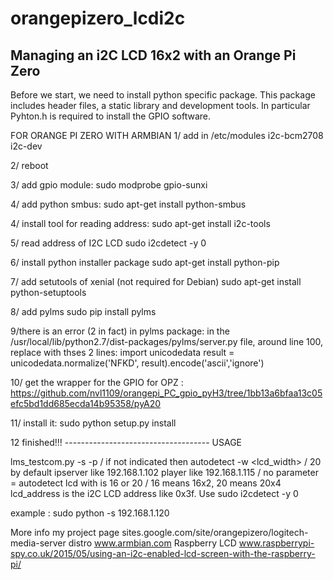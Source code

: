 # orangepizero_lcdi2c
Managing an i2C LCD 16x2 with an Orange Pi Zero
----
Before we start, we need to install python specific package. This package includes header files, a static library and development tools. In particular Pyhton.h is required to install the GPIO software.

FOR ORANGE PI ZERO WITH ARMBIAN
1/ add in /etc/modules 
i2c-bcm2708
i2c-dev

2/ reboot

3/ add gpio module:
sudo modprobe gpio-sunxi 

4/ add python smbus:
sudo apt-get install python-smbus

4/ install tool for reading address:
sudo apt-get install i2c-tools

5/ read address of I2C LCD
sudo i2cdetect -y 0

6/ install python installer package
sudo apt-get install python-pip 

7/ add setutools of xenial (not required for Debian)
sudo apt-get install python-setuptools

8/ add pylms
sudo pip install pylms

9/there is an error (2 in fact) in pylms package:
in the /usr/local/lib/python2.7/dist-packages/pylms/server.py file, around line 100, replace with thses 2 lines:
 import unicodedata
 result = unicodedata.normalize('NFKD', result).encode('ascii','ignore')

10/ get the wrapper for the GPIO for OPZ :
https://github.com/nvl1109/orangepi_PC_gpio_pyH3/tree/1bb13a6bfaa13c05efc5bd1dd685ecda14b95358/pyA20

11/ install it:
sudo python setup.py install

12 finished!!!
------------------------------------ USAGE

lms_testcom.py
  -s <ipserver>
  -p <ipplayer> / if not indicated then autodetect
  -w <lcd_width> / 20 by default
    ipserver like 192.168.1.102
    player like 192.168.1.115 / no parameter = autodetect
    lcd with is 16 or 20 / 16 means 16x2, 20 means 20x4
    lcd_address is the i2C LCD address like 0x3f. Use sudo i2cdetect -y 0

example : sudo python -s 192.168.1.120

More info
my project page sites.google.com/site/orangepizero/logitech-media-server
distro          www.armbian.com
Raspberry LCD   www.raspberrypi-spy.co.uk/2015/05/using-an-i2c-enabled-lcd-screen-with-the-raspberry-pi/

